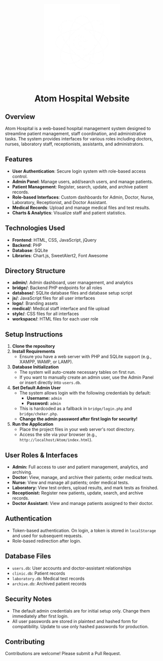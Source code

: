 <div align="center">
  <img src="logo/image.png" alt="Atom-hospital" width="250" height="250">
  <h1>Atom Hospital Website</h1>
</div>

## Overview
Atom Hospital is a web-based hospital management system designed to streamline patient management, staff coordination, and administrative tasks. The system provides interfaces for various roles including doctors, nurses, laboratory staff, receptionists, assistants, and administrators.

## Features
- **User Authentication**: Secure login system with role-based access control.
- **Admin Panel**: Manage users, add/search users, and manage patients.
- **Patient Management**: Register, search, update, and archive patient records.
- **Role-based Interfaces**: Custom dashboards for Admin, Doctor, Nurse, Laboratory, Receptionist, and Doctor Assistant.
- **Medical Records**: Upload and manage medical files and test results.
- **Charts & Analytics**: Visualize staff and patient statistics.

## Technologies Used
- **Frontend**: HTML, CSS, JavaScript, jQuery
- **Backend**: PHP
- **Database**: SQLite
- **Libraries**: Chart.js, SweetAlert2, Font Awesome

## Directory Structure
- **admin/**: Admin dashboard, user management, and analytics
- **bridge/**: Backend PHP endpoints for all roles
- **database/**: SQLite database files and database setup script
- **js/**: JavaScript files for all user interfaces
- **logo/**: Branding assets
- **medical/**: Medical staff interface and file upload
- **style/**: CSS files for all interfaces
- **workspace/**: HTML files for each user role

## Setup Instructions
1. **Clone the repository**
2. **Install Requirements**
   - Ensure you have a web server with PHP and SQLite support (e.g., XAMPP, WAMP, or LAMP).
3. **Database Initialization**
   - The system will auto-create necessary tables on first run.
   - If you want to manually create an admin user, use the Admin Panel or insert directly into `users.db`.
4. **Set Default Admin User**
   - The system allows login with the following credentials by default:
     - **Username:** `admin`
     - **Password:** `admin`
   - This is hardcoded as a fallback in `bridge/login.php` and `bridge/cheker.php`.
   - **Change the admin password after first login for security!**
5. **Run the Application**
   - Place the project files in your web server's root directory.
   - Access the site via your browser (e.g., `http://localhost/Atom/index.html`).

## User Roles & Interfaces
- **Admin:** Full access to user and patient management, analytics, and archiving.
- **Doctor:** View, manage, and archive their patients; order medical tests.
- **Nurse:** View and manage all patients; order medical tests.
- **Laboratory:** View test orders, upload results, and mark tests as finished.
- **Receptionist:** Register new patients, update, search, and archive records.
- **Doctor Assistant:** View and manage patients assigned to their doctor.

## Authentication
- Token-based authentication. On login, a token is stored in `localStorage` and used for subsequent requests.
- Role-based redirection after login.

## Database Files
- `users.db`: User accounts and doctor-assistant relationships
- `clinic.db`: Patient records
- `laboratory.db`: Medical test records
- `archive.db`: Archived patient records

## Security Notes
- The default admin credentials are for initial setup only. Change them immediately after first login.
- All user passwords are stored in plaintext and hashed form for compatibility. Update to use only hashed passwords for production.

## Contributing
Contributions are welcome! Please submit a Pull Request.

